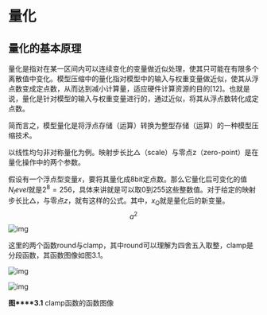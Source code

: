 # 量化

## 量化的基本原理

量化是指对在某一区间内可以连续变化的变量做近似处理，使其只可能在有限多个离散值中变化。模型压缩中的量化指对模型中的输入与权重变量做近似，使其从浮点数变成定点数，从而达到减小计算量，适应硬件计算资源的目的[12]。也就是说，量化是针对模型的输入与权重变量进行的，通过近似，将其从浮点数转化成定点数。

简而言之，模型量化是将浮点存储（运算）转换为整型存储（运算）的一种模型压缩技术。

以线性均匀非对称量化为例。映射步长比△（scale）与零点z（zero-point）是在量化操作中的两个参数。

假设有一个浮点型变量*x*，要将其量化成8bit定点数。那么它量化后可变化的值$N_level$就是$2^8 = 256$，具体来讲就是可以取0到255这些整数值。对于给定的映射步长比△，与零点*z*，就有这样的公式。其中，$x_Q$就是量化后的新变量。
$$
a^2
$$
![img](file:///C:/Users/asus/AppData/Local/Temp/msohtmlclip1/01/clip_image008.jpg)

这里的两个函数round与clamp，其中round可以理解为四舍五入取整，clamp是分段函数，其函数图像如图3.1。

![img](file:///C:/Users/asus/AppData/Local/Temp/msohtmlclip1/01/clip_image010.jpg)

![img](file:///C:/Users/asus/AppData/Local/Temp/msohtmlclip1/01/clip_image012.jpg)

**图****3.1** clamp函数的函数图像

